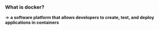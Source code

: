 ### What is docker?

⇒ **a software platform that allows developers to create, test, and deploy applications in containers**
